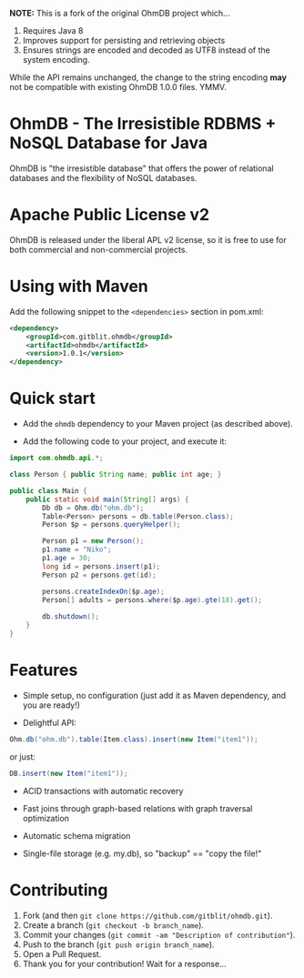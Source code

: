 **NOTE:**
This is a fork of the original OhmDB project which...

1. Requires Java 8
2. Improves support for persisting and retrieving objects
3. Ensures strings are encoded and decoded as UTF8 instead of the system encoding.

While the API remains unchanged, the change to the string encoding **may** not be compatible with existing OhmDB 1.0.0 files. YMMV.

OhmDB - The Irresistible RDBMS + NoSQL Database for Java
=====

OhmDB is "the irresistible database" that offers the power of relational databases and the flexibility of NoSQL databases.

# Apache Public License v2

OhmDB is released under the liberal APL v2 license, so it is free to use for both commercial and non-commercial projects.

# Using with Maven

Add the following snippet to the `<dependencies>` section in pom.xml:

```xml
<dependency>
    <groupId>com.gitblit.ohmdb</groupId>
    <artifactId>ohmdb</artifactId>
    <version>1.0.1</version>
</dependency>
```

# Quick start

* Add the `ohmdb` dependency to your Maven project (as described above).

* Add the following code to your project, and execute it:
 
```java
import com.ohmdb.api.*;

class Person { public String name; public int age; }

public class Main {
	public static void main(String[] args) {
		Db db = Ohm.db("ohm.db");
		Table<Person> persons = db.table(Person.class);
		Person $p = persons.queryHelper();

		Person p1 = new Person();
		p1.name = "Niko";
		p1.age = 30;
		long id = persons.insert(p1);
		Person p2 = persons.get(id);

		persons.createIndexOn($p.age);
		Person[] adults = persons.where($p.age).gte(18).get();
      
        db.shutdown();
	}
}
```

# Features

* Simple setup, no configuration (just add it as Maven dependency, and you are ready!)

* Delightful API:

```java
Ohm.db("ohm.db").table(Item.class).insert(new Item("item1"));
``` 

or just:

```java
DB.insert(new Item("item1"));
```

* ACID transactions with automatic recovery

* Fast joins through graph-based relations with graph traversal optimization 

* Automatic schema migration

* Single-file storage (e.g. my.db), so "backup" == "copy the file!"

# Contributing

1. Fork (and then `git clone https://github.com/gitblit/ohmdb.git`).
2. Create a branch (`git checkout -b branch_name`).
3. Commit your changes (`git commit -am "Description of contribution"`).
4. Push to the branch (`git push origin branch_name`).
5. Open a Pull Request.
6. Thank you for your contribution! Wait for a response...
